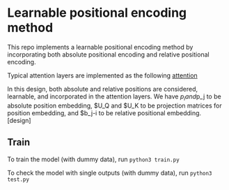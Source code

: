 # Learnable positional encoding method
This repo implements a learnable positional encoding method by incorporating both absolute positional encoding and relative positional encoding. 

Typical attention layers are implemented as the following
[attention](https://github.com/Muhanzhang10/learnable_positional_encoding_method/blob/master/images/attention.png)

In this design, both absolute and relative positions are considered, learnable, and incorporated in the attention layers. We have $p_i and$p_j to be absolute position embedding, $U_Q and $U_K to be projection matrices for position embedding, and $b_j-i to be relative positional embedding.
[design]

## Train
To train the model (with dummy data), run 
`python3 train.py`

To check the model with single outputs (with dummy data), run
`python3 test.py`
